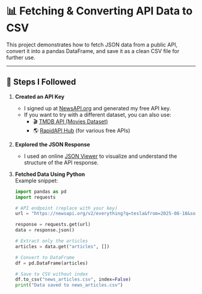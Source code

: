 # 📊 Fetching & Converting API Data to CSV

This project demonstrates how to fetch JSON data from a public API, convert it into a pandas DataFrame, and save it as a clean CSV file for further use.

---

## 🔑 Steps I Followed

1. **Created an API Key**  
   - I signed up at [NewsAPI.org](https://newsapi.org/) and generated my free API key.  
   - If you want to try with a different dataset, you can also use:  
     - 🎬 [TMDB API (Movies Dataset)](https://developer.themoviedb.org/reference/intro/getting-started)  
     - 🌎 [RapidAPI Hub](https://rapidapi.com/hub) (for various free APIs)

2. **Explored the JSON Response**  
   - I used an online [JSON Viewer](https://jsonviewer.stack.hu/) to visualize and understand the structure of the API response.

3. **Fetched Data Using Python**  
   Example snippet:

   ```python
   import pandas as pd
   import requests

   # API endpoint (replace with your key)
   url = "https://newsapi.org/v2/everything?q=tesla&from=2025-08-18&sortBy=publishedAt&apiKey=YOUR_API_KEY"

   response = requests.get(url)
   data = response.json()

   # Extract only the articles
   articles = data.get("articles", [])

   # Convert to DataFrame
   df = pd.DataFrame(articles)

   # Save to CSV without index
   df.to_csv("news_articles.csv", index=False)
   print("Data saved to news_articles.csv")

